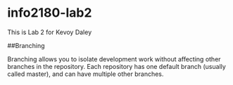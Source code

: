 # info2180-lab2

This is Lab 2 for Kevoy Daley

##Branching

Branching allows you to isolate development work without
affecting other branches in the repository. Each repository
has one default branch (usually called master), and can have
multiple other branches.